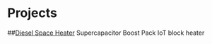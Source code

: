 <!-- TITLE: Home -->
<!-- SUBTITLE: Project Listing -->

# Projects
##[Diesel Space Heater](http://wiki.arctichominid.ca/diesel-space-heater)
Supercapacitor Boost Pack
IoT block heater